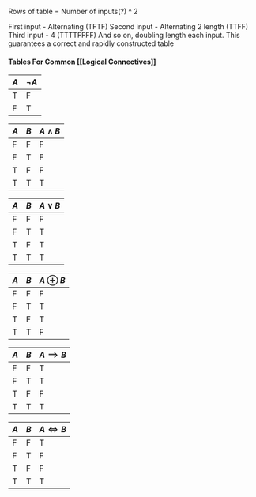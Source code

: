 
Rows of table = Number of inputs(?) ^ 2

First input - Alternating (TFTF)
Second input - Alternating 2 length (TTFF)
Third input - 4 (TTTTFFFF)
And so on, doubling length each input.
This guarantees a correct and rapidly constructed table


#### Tables For Common [[Logical Connectives]]

| $A$ | $\neg A$ |
| --- | -------- |
| T   | F        |
| F   | T        |

| $A$ | $B$ | $A \land B$ |
| --- | --- | ----------- |
| F   | F   | F           |
| F   | T   | F           |
| T   | F   | F           |
| T   | T   | T           |

| $A$ | $B$ | $A \lor B$ |
| --- | --- | ---------- |
| F   | F   | F          |
| F   | T   | T          |
| T   | F   | T          |
| T   | T   | T          |

| $A$ | $B$ | $A \oplus B$ |
| --- | --- | ------------ |
| F   | F   | F            |
| F   | T   | T            |
| T   | F   | T            |
| T   | T   | F            |

| $A$ | $B$ | $A \implies B$ |
| --- | --- | -------------- |
| F   | F   | T              |
| F   | T   | T              |
| T   | F   | F              |
| T   | T   | T              |

| $A$ | $B$ | $A \iff B$ |
| --- | --- | ---------- |
| F   | F   | T          |
| F   | T   | F          |
| T   | F   | F          |
| T   | T   | T          |
